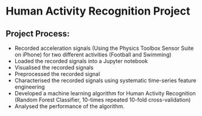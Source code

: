 # Human Activity Recognition Project
## Project Process:

- Recorded acceleration signals (Using the Physics Toolbox Sensor Suite on iPhone) for two different activities (Football and Swimming)
- Loaded the recorded signals into a Jupyter notebook
- Visualised the recorded signals
- Preprocessed the recorded signal
- Characterised the recorded signals using systematic time-series feature engineering
- Developed a machine learning algorithm for Human Activity Recognition (Random Forest Classifier, 10-times repeated 10-fold cross-validation)
- Analysed the performance of the algorithm.
